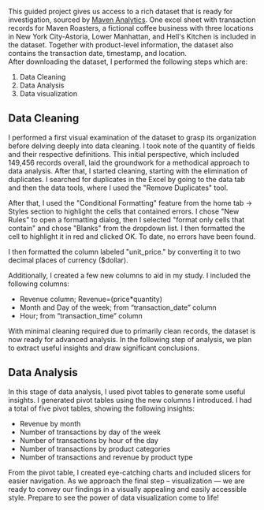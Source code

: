 This guided project gives us access to a rich dataset that is ready for investigation, sourced by [Maven Analytics](https://mavenanalytics.io/data-playground?pageSize=10&search=coffee+shop+sales). One excel sheet with transaction records for Maven Roasters, a fictional coffee business with three locations in New York City-Astoria, Lower Manhattan, and Hell's Kitchen is included in the dataset. Together with product-level information, the dataset also contains the transaction date, timestamp, and location.  
After downloading the dataset, I performed the following steps which are:
1. Data Cleaning
2. Data Analysis
3. Data visualization

## Data Cleaning
I performed a first visual examination of the dataset to grasp its organization before delving deeply into data cleaning. I took note of the quantity of fields and their respective definitions. This initial perspective, which included 149,456 records overall, laid the groundwork for a methodical approach to data analysis. After that, I started cleaning, starting with the elimination of duplicates. I searched for duplicates in the Excel by going to the data tab and then the data tools, where I used the "Remove Duplicates" tool.

After that, I used the "Conditional Formatting" feature from the home tab -> Styles section to highlight the cells that contained errors. I chose "New Rules" to open a formatting dialog, then I selected "format only cells that contain" and chose "Blanks" from the dropdown list. I then formatted the cell to highlight it in red and clicked OK. To date, no errors have been found.

I then formatted the column labeled "unit_price." by converting it to two decimal places of currency ($dollar).

Additionally, I created a few new columns to aid in my study. I included the following columns:
+ Revenue column; Revenue=(price*quantity)
+ Month and Day of the week; from “transaction_date” column
+ Hour; from “transaction_time” column

With minimal cleaning required due to primarily clean records, the dataset is now ready for advanced analysis. In the following step of analysis, we plan to extract useful insights and draw significant conclusions.

## Data Analysis
In this stage of data analysis, I used pivot tables to generate some useful insights. I generated pivot tables using the new columns I introduced. I had a total of five pivot tables, showing the following insights:  
+ Revenue by month
+ Number of transactions by day of the week
+ Number of transactions by hour of the day
+ Number of transactions by product categories
+ Number of transactions and revenue by product type


From the pivot table, I created eye-catching charts and included slicers for easier navigation. As we approach the final step – visualization — we are ready to convey our findings in a visually appealing and easily accessible style. Prepare to see the power of data visualization come to life!
